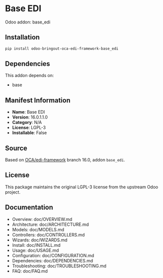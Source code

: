 # Base EDI

Odoo addon: base_edi

## Installation

```bash
pip install odoo-bringout-oca-edi-framework-base_edi
```

## Dependencies

This addon depends on:
- base

## Manifest Information

- **Name**: Base EDI
- **Version**: 16.0.1.1.0
- **Category**: N/A
- **License**: LGPL-3
- **Installable**: False

## Source

Based on [OCA/edi-framework](https://github.com/OCA/edi-framework) branch 16.0, addon `base_edi`.

## License

This package maintains the original LGPL-3 license from the upstream Odoo project.

## Documentation

- Overview: doc/OVERVIEW.md
- Architecture: doc/ARCHITECTURE.md
- Models: doc/MODELS.md
- Controllers: doc/CONTROLLERS.md
- Wizards: doc/WIZARDS.md
- Install: doc/INSTALL.md
- Usage: doc/USAGE.md
- Configuration: doc/CONFIGURATION.md
- Dependencies: doc/DEPENDENCIES.md
- Troubleshooting: doc/TROUBLESHOOTING.md
- FAQ: doc/FAQ.md
